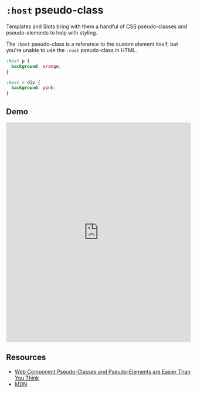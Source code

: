 # `:host` pseudo-class

Templates and Slots bring with them a handful of CSS pseudo-classes and pseudo-elements to help with styling.

The `:host` pseudo-class is a reference to the custom element itself, but you're unable to use the `:root` pseudo-class in HTML.

```css
:host p {
  background: orange;
}

:host > div {
  background: pink;
}
```

## Demo

<iframe height="600" style="width: 100%;" scrolling="no" title="::slotted()" src="https://codepen.io/davatron5000/embed/QWaxxWe?default-tab=html%2Cresult&theme-id=light" frameborder="no" loading="lazy" allowtransparency="true" allowfullscreen="true">
  See the Pen <a href="https://codepen.io/davatron5000/pen/QWaxxWe">
  ::slotted()</a> by Dave Rupert (<a href="https://codepen.io/davatron5000">@davatron5000</a>)
  on <a href="https://codepen.io">CodePen</a>.
</iframe>


## Resources

- [Web Component Pseudo-Classes and Pseudo-Elements are Easier Than You Think](https://css-tricks.com/web-component-pseudo-classes-and-pseudo-elements/)
- [MDN](https://developer.mozilla.org/en-US/docs/Web/CSS/:host)
